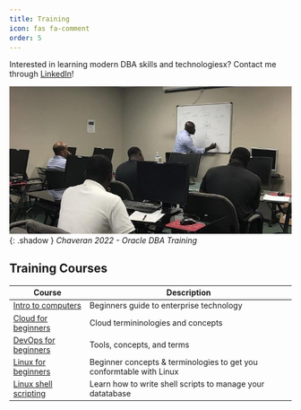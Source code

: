 ```yaml
---
title: Training
icon: fas fa-comment
order: 5
---
```


Interested in learning modern DBA skills and technologiesx? Contact me through [LinkedIn](https://www.linkedin.com/in/richard-koranteng)!

![Chaveran 2022 - Oracle DBA Training](/assets/img/sample/training.jpg){: .shadow }
_Chaveran 2022 - Oracle DBA Training_

## Training Courses

| Course   	| Description |
|-----------|-------------------|
| [Intro to computers](#) | Beginners guide to enterprise technology |
| [Cloud for beginners](#) | Cloud termininologies and concepts |
| [DevOps for beginners](#) | Tools, concepts, and terms |
| [Linux for beginners](#) | Beginner concepts & terminologies to get you conformtable with Linux |
| [Linux shell scripting](#) | Learn how to write shell scripts to manage your datatabase 
